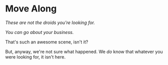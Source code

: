# Move Along

*These are not the droids you're looking for.*

*You can go about your business.*

That's such an awesome scene, isn't it?

But, anyway, we're not sure what happened. We *do* know that whatever you were looking for, it isn't here.